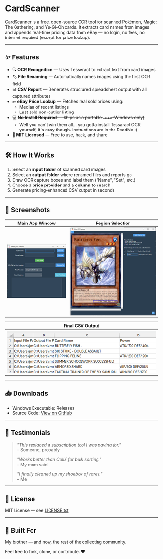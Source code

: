 # CardScanner

CardScanner is a free, open-source OCR tool for scanned Pokémon, Magic: The Gathering, and Yu-Gi-Oh cards. It extracts card names from images and appends real-time pricing data from eBay — no login, no fees, no internet required (except for price lookup).

---

## ✨ Features

- 🔍 **OCR Recognition** — Uses Tesseract to extract text from card images  
- 🏷 **File Renaming** — Automatically names images using the first OCR field  
- 📊 **CSV Report** — Generates structured spreadsheet output with all captured attributes  
- 💵 **eBay Price Lookup** — Fetches real sold prices using:  
  - Median of recent listings  
  - Last sold non-outlier listing  
- 💻 ~~**No Install Required** — Ships as a portable `.exe` (Windows only)~~
  - Well you can't win them all... you gotta install Tessaract OCR yourself, it's easy though. Instructions are in the ReadMe :)  
- 🧾 **MIT Licensed** — Free to use, hack, and share  

---

## 🛠 How It Works

1. Select an **input folder** of scanned card images  
2. Select an **output folder** where renamed files and reports go  
3. Draw OCR capture boxes and label them ("Name", "Set", etc.)  
4. Choose a **price provider** and a **column** to search  
5. Generate pricing-enhanced CSV output in seconds  

---

## 📸 Screenshots

| Main App Window | Region Selection |
|-----------------|------------------|
| ![main app](screenshots/main.png) | ![ocr setup](screenshots/ocr-selection.png) |

| Final CSV Output |
|------------------|
| ![csv output](screenshots/output.png) |

---

## 📥 Downloads

- Windows Executable: [Releases](https://github.com/jmtrafny/card-scanner/releases)  
- Source Code: [View on GitHub](https://github.com/jmtrafny/card-scanner)  

---

## 💬 Testimonials

> *"This replaced a subscription tool I was paying for."*  
> – Someone, probably  
>
> *"Works better than CollX for bulk sorting."*  
> – My mom said  
>
> *"I finally cleaned up my shoebox of rares."*  
> – Me  

---

## 📄 License

MIT License — see [LICENSE.txt](./LICENSE.txt)  

---

## 🙌 Built For

My brother — and now, the rest of the collecting community.  

Feel free to fork, clone, or contribute. ❤️
